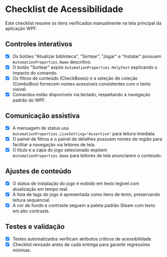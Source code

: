 # Checklist de Acessibilidade

Este checklist resume os itens verificados manualmente na tela principal da aplicação WPF.

## Controles interativos
- [x] Os botões "Atualizar biblioteca", "Sortear", "Jogar" e "Instalar" possuem `AutomationProperties.Name` descritivo.
- [x] O botão "Sortear" expõe `AutomationProperties.HelpText` explicando o impacto do comando.
- [x] Os filtros de conteúdo (CheckBoxes) e a seleção de coleção (ComboBox) fornecem nomes acessíveis consistentes com o texto visível.
- [x] Comandos estão disponíveis via teclado, respeitando a navegação padrão do WPF.

## Comunicação assistiva
- [x] A mensagem de status usa `AutomationProperties.LiveSetting="Assertive"` para leitura imediata.
- [x] O painel de filtros e o painel de detalhes possuem nomes de região para facilitar a navegação via leitores de tela.
- [x] O título e a capa do jogo selecionado expõem `AutomationProperties.Name` para leitores de tela anunciarem o conteúdo.

## Ajustes de conteúdo
- [x] O status de instalação do jogo é exibido em texto legível com atualização em tempo real.
- [x] A lista de tags do jogo é apresentada como itens de texto, preservando leitura sequencial.
- [x] A cor de fundo e contraste seguem a paleta padrão Steam com texto em alto contraste.

## Testes e validação
- [x] Testes automatizados verificam atributos críticos de acessibilidade.
- [x] Checklist revisado antes de cada entrega para garantir regressões mínimas.

